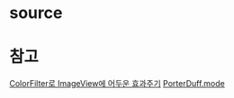 # source


# 참고
[ColorFilter로 ImageView에 어두운 효과주기](http://swalloow.tistory.com/89)
[PorterDuff.mode](https://developer.android.com/reference/android/graphics/PorterDuff.Mode.html)
